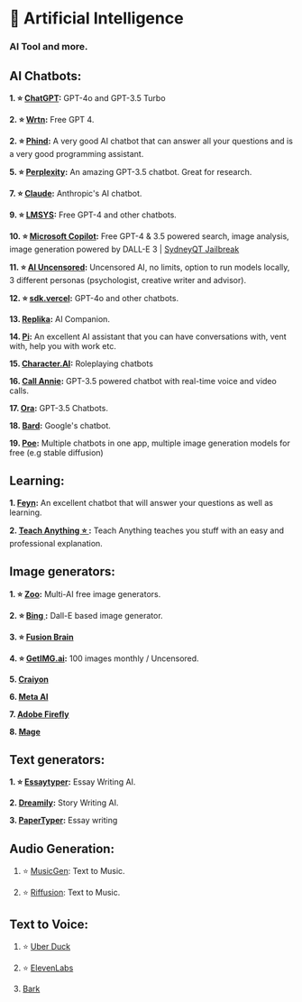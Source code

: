 # 🤖 Artificial Intelligence
### AI Tool and more.

## AI Chatbots: 

**1. ⭐ [ChatGPT](https://chat.openai.com):** GPT-4o and GPT-3.5 Turbo

**2. ⭐ [Wrtn](https://wrtn.ai/):** Free GPT 4.

**2. ⭐ [Phind](https://www.phind.com/):** A very good AI chatbot that can answer all your questions and is a very good programming assistant.

**5. ⭐ [Perplexity](https://www.perplexity.ai/):** An amazing GPT-3.5 chatbot. Great for research.

**7. ⭐ [Claude](https://www.anthropic.com/product):** Anthropic's AI chatbot.

**9. ⭐ [LMSYS](https://chat.lmsys.org/):** Free GPT-4 and other chatbots.

**10. ⭐ [Microsoft Copilot](https://copilot.microsoft.com/):** Free GPT-4 & 3.5 powered search, image analysis, image generation powered by DALL-E 3 | [SydneyQT Jailbreak](https://github.com/juzeon/SydneyQt)

**11. ⭐ [AI Uncensored](https://www.aiuncensored.info/):** Uncensored AI, no limits, option to run models locally, 3 different personas (psychologist, creative writer and advisor).

**12. ⭐ [sdk.vercel](https://sdk.vercel.ai/):** GPT-4o and other chatbots.


**13. [Replika](https://www.replika.ai):** AI Companion.


**14. [Pi](https://pi.ai/talk):** An excellent AI assistant that you can have conversations with, vent with, help you with work etc.


**15. [Character.AI](https://beta.character.ai/):** Roleplaying chatbots


**16. [Call Annie](https://callannie.ai/):** GPT-3.5 powered chatbot with real-time voice and video calls.


**17. [Ora](https://ora.ai/start):** GPT-3.5 Chatbots.


**18. [Bard](https://bard.google.com/):** Google's chatbot.

**19. [Poe](https://www.poe.com):** Multiple chatbots in one app, multiple image generation models for free (e.g stable diffusion)

## Learning:


**1. [Feyn](https://www.feyn.ai/):** An excellent chatbot that will answer your questions as well as learning.


**2. [Teach Anything ⭐ ](https://www.teach-anything.com/):** Teach Anything teaches you stuff with an easy and professional explanation.



## Image generators: 

**1. ⭐ [Zoo](https://zoo.replicate.dev/):** Multi-AI free image generators.

**2. ⭐ [Bing ](https://www.bing.com/images/create):** Dall-E based image generator.

**3. ⭐ [Fusion Brain](https://fusionbrain.ai/diffusion)**

**4. ⭐ [GetIMG.ai](https://getimg.ai/):** 100 images monthly / Uncensored.

**5. [Craiyon](https://www.craiyon.com/)**

**6. [Meta AI](https://imagine.meta.com/)**

**7. [Adobe Firefly](https://firefly.adobe.com/)**

**8. [Mage](https://www.mage.space/)**



## Text generators:

**1. ⭐ [Essaytyper](http://www.essaytyper.com/):** Essay Writing AI.

**2. [Dreamily](https://dreamily.ai/):** Story Writing AI.

**3. [PaperTyper](https://papertyper.net/):** Essay writing



## Audio Generation:

1. ⭐ [MusicGen](https://huggingface.co/spaces/facebook/MusicGen): Text to Music.

2. ⭐ [Riffusion](https://www.riffusion.com/): Text to Music.



## Text to Voice:

1. ⭐ [Uber Duck](https://uberduck.ai/)

2. ⭐ [ElevenLabs](https://beta.elevenlabs.io/)

3. [Bark](https://huggingface.co/spaces/suno/bark)


